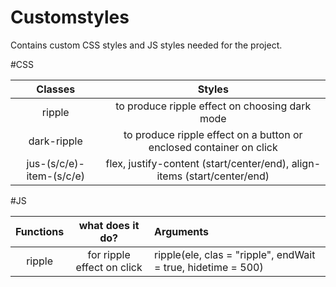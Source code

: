 # Customstyles

Contains custom CSS styles and JS styles needed for the project.

#CSS

| Classes       | Styles           					  |
|:-------------:|:--------------------------------------------------------------------------------:|
| ripple  | to produce ripple effect on choosing dark mode |
| dark-ripple  | to produce ripple effect on a button or enclosed container on click |
| jus-(s/c/e)-item-(s/c/e)  | flex, justify-content (start/center/end), align-items (start/center/end) |

#JS

| Functions     | what does it do? | Arguments |
|:-------------:|:-----------------------------------------:|:--------------------------------|
| ripple  | for ripple effect on click | ripple(ele, clas = "ripple", endWait = true, hidetime = 500)|


